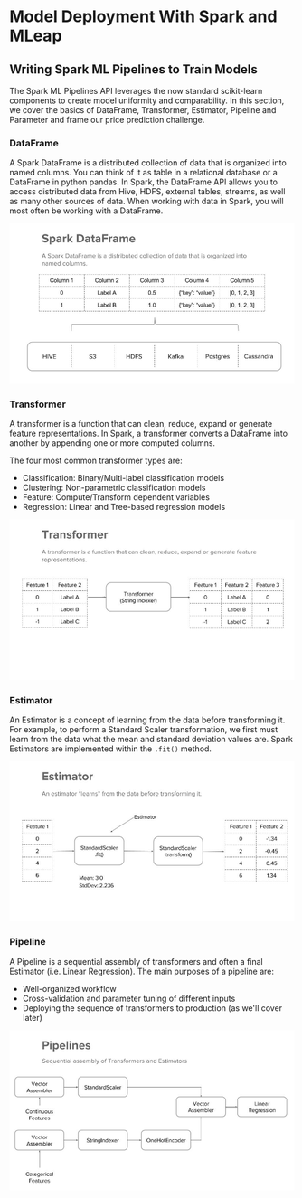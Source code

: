 # Model Deployment With Spark and MLeap

## Writing Spark ML Pipelines to Train Models

The Spark ML Pipelines API leverages the now standard scikit-learn components to create model uniformity and comparability. In this section, we cover the basics of DataFrame, Transformer, Estimator, Pipeline and Parameter and frame our price prediction challenge.

### DataFrame

A Spark DataFrame is a distributed collection of data that is organized into named columns. You can think of it as table in a relational database or a DataFrame in python pandas. In Spark, the DataFrame API allows you to access distributed data from Hive, HDFS, external tables, streams, as well as many other sources of data. When working with data in Spark, you will most often be working with a DataFrame.

![alt text](./static/slide1_dataframe.jpg "DataFrae")

### Transformer

A transformer is a function that can clean, reduce, expand or generate feature representations. In Spark, a transformer converts a DataFrame into another by appending one or more computed columns.

The four most common transformer types are:
* Classification: Binary/Multi-label classification models
* Clustering: Non-parametric classification models
* Feature: Compute/Transform dependent variables
* Regression: Linear and Tree-based regression models

![alt text](./static/slide2_pipelines.jpg "Pipelines")

### Estimator

An Estimator is a concept of learning from the data before transforming it. For example, to perform a Standard Scaler transformation, we first must learn from the data what the mean and standard deviation values are. Spark Estimators are implemented within the `.fit()` method. 

![alt text](./static/slide3_estimator.jpg "Estimator")

### Pipeline

A Pipeline is a sequential assembly of transformers and often a final Estimator (i.e. Linear Regression). The main purposes of a pipeline are:
* Well-organized workflow
* Cross-validation and parameter tuning of different inputs
* Deploying the sequence of transformers to production (as we'll cover later)

![alt text](./static/slide4_pipeline.jpg "Pipeline")

